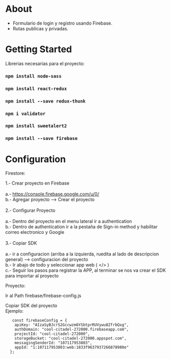 # About

<ul>
  <li>Formulario de login y registro usando Firebase. </li>
  <li>Rutas publicas y privadas. </li>
 </ul>


# Getting Started

Librerias necesarias para el proyecto:

### `npm install node-sass`
### `npm install react-redux`
### `npm install --save redux-thunk`
### `npm i validator`
### `npm install sweetalert2`
### `npm install --save firebase`

# Configuration

Firestore:

1.- Crear proyecto en Firebase<br><br>
    a.- https://console.firebase.google.com/u/0/<br>
    b.- Agregar proyecto --> Crear el proyecto<br><br>
2.- Configurar Proyecto<br><br>
    a.- Dentro del proyecto en el menu lateral ir a authentication<br>
    b.- Dentro de authentication ir a la pestaña de Sign-in method y habilitar correo electronico y Google<br><br>
3.- Copiar SDK<br><br>
    a.- ir a configuracion (arriba a la izquierda, ruedita al lado de descripcion general) --> configuracion del proyecto<br>
    b.- Ir abajo de todo y seleccionar app web ( </> ) <br>
    c.- Seguir los pasos para registrar la APP, al terminar se nos va crear el SDK para importar al proyecto<br>

Proyecto:

Ir al Path firebase/firebase-config.js

Copiar SDK del proyecto<br>
Ejemplo:

```
   const firebaseConfig = {
    apiKey: "AIzaSyBJcrS2Gccwzm6YSbtprRUVywu8ZfrbQxg",
    authDomain: "cool-citadel-272000.firebaseapp.com",
    projectId: "cool-citadel-272000",
    storageBucket: "cool-citadel-272000.appspot.com",
    messagingSenderId: "107117953803",
    appId: "1:107117953803:web:1833f9637937266878980e"
  };
```


